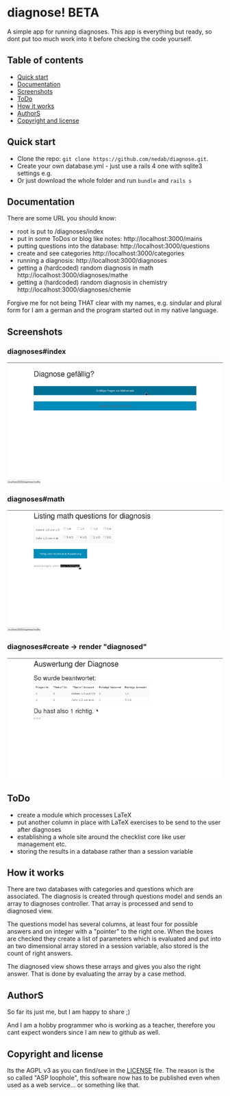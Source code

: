 # diagnose! BETA

A simple app for running diagnoses.
This app is everything but ready, so dont put too much work into it before checking the code yourself.

## Table of contents

 - [Quick start](#quick-start)
 - [Documentation](#documentation)
 - [Screenshots](#screenshots)
 - [ToDo](#todo)
 - [How it works](#how-it-works)
 - [AuthorS](#authorS)
 - [Copyright and license](#copyright-and-license)

## Quick start

- Clone the repo: `git clone https://github.com/nedab/diagnose.git`.
- Create your own database.yml - just use a rails 4 one with sqlite3 settings e.g.
- Or just download the whole folder and run `bundle` and `rails s`

## Documentation

There are some URL you should know:

* root is put to /diagnoses/index
* put in some ToDos or blog like notes: http://localhost:3000/mains
* putting questions into the database: http://localhost:3000/questions
* create and see categories http://localhost:3000/categories
* running a diagnosis: http://localhost:3000/diagnoses
* getting a (hardcoded) random diagnosis in math http://localhost:3000/diagnoses/mathe
* getting a (hardcoded) random diagnosis in chemistry http://localhost:3000/diagnoses/chemie

Forgive me for not being THAT clear with my names, e.g. sindular and plural form for I am a german and the program started out in my native language.

## Screenshots

### diagnoses#index

![diagnoses_index](./shots/diagnoses_index.png "diagnoses_index")

### diagnoses#math

![diagnoses_math](./shots/diagnoses_math.png "diagnoses_math")

### diagnoses#create -> render "diagnosed"

![diagnoses_create_diagnosed](./shots/diagnoses_create_diagnosed.png "diagnoses_create_diagnosed")


## ToDo

* create a module which processes LaTeX
* put another column in place with LaTeX exercises to be send to the user after diagnoses
* establishing a whole site around the checklist core like user management etc.
* storing the results in a database rather than a session variable

## How it works

There are two databases with categories and questions which are associated.
The diagnosis is created through questions model and sends an array to diagnoses controller.
That array is processed and send to diagnosed view.

The questions model has several columns, at least four for possible answers and on integer with a "pointer" to the right one.
When the boxes are checked they create a list of parameters which is evaluated and put into an two dimensional array stored in a session variable, also stored is the count of right answers.

The diagnosed view shows these arrays and gives you also the right answer.
That is done by evaluating the array by a case method.

## AuthorS

So far its just me, but I am happy to share ;)

And I am a hobby programmer who is working as a teacher, therefore you cant expect wonders since I am new to github as well.

## Copyright and license

Its the AGPL v3 as you can find/see in the [LICENSE](https://www.gnu.org/licenses/agpl.txt) file.
The reason is the so called "ASP loophole", this software now has to be published even when used as a web service... or something like that.

